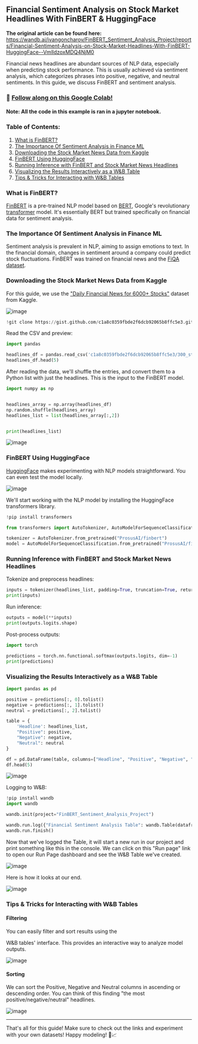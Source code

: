 ## Financial Sentiment Analysis on Stock Market Headlines With FinBERT & HuggingFace

**The original article can be found here:**  
https://wandb.ai/ivangoncharov/FinBERT_Sentiment_Analysis_Project/reports/Financial-Sentiment-Analysis-on-Stock-Market-Headlines-With-FinBERT-HuggingFace--VmlldzoxMDQ4NjM0


Financial news headlines are abundant sources of NLP data, especially when predicting stock performance. This is usually achieved via sentiment analysis, which categorizes phrases into positive, negative, and neutral sentiments. In this guide, we discuss FinBERT and sentiment analysis.

### 🚀 [Follow along on this Google Colab!](https://colab.research.google.com/drive/1C6_ahu0Eps_wLKcsfspEO0HIEouND-oI?usp=sharing)

#### Note: All the code in this example is ran in a jupyter notebook.

### Table of Contents:

1. [What is FinBERT?](#what-is-finbert)
2. [The Importance Of Sentiment Analysis in Finance ML](#importance-of-sentiment-analysis)
3. [Downloading the Stock Market News Data from Kaggle](#download-data)
4. [FinBERT Using HuggingFace](#finbert-using-huggingface)
5. [Running Inference with FinBERT and Stock Market News Headlines](#running-inference)
6. [Visualizing the Results Interactively as a W&B Table](#visualizing-results)
7. [Tips & Tricks for Interacting with W&B Tables](#tips-and-tricks)

<a name="what-is-finbert"></a>

### What is FinBERT?

[FinBERT](https://arxiv.org/abs/1908.10063) is a pre-trained NLP model based on [BERT](https://wandb.ai/mukilan/BERT_Sentiment_Analysis/reports/An-Introduction-to-BERT-And-How-To-Use-It--VmlldzoyNTIyOTA1), Google's revolutionary [transformer](https://wandb.ai/fully-connected/blog/transformer) model. It's essentially BERT but trained specifically on financial data for sentiment analysis.

<a name="importance-of-sentiment-analysis"></a>

### The Importance Of Sentiment Analysis in Finance ML

Sentiment analysis is prevalent in NLP, aiming to assign emotions to text. In the financial domain, changes in sentiment around a company could predict stock fluctuations. FinBERT was trained on financial news and the [FiQA dataset](https://sites.google.com/view/fiqa/home).

<a name="download-data"></a>

### Downloading the Stock Market News Data from Kaggle

For this guide, we use the ["Daily Financial News for 6000+ Stocks"](https://www.kaggle.com/miguelaenlle/massive-stock-news-analysis-db-for-nlpbacktests?select=raw_analyst_ratings.csv) dataset from Kaggle.

![image](https://github.com/Eik-Lab/NBIM-hackathon/assets/48220549/50adcd60-c6ce-420d-8015-7be69a210011)



```python
!git clone https://gist.github.com/c1a8c0359fbde2f6dcb92065b8ffc5e3.git
```

Read the CSV and preview:

```python
import pandas

headlines_df = pandas.read_csv('c1a8c0359fbde2f6dcb92065b8ffc5e3/300_stock_headlines.csv')
headlines_df.head(5)
```
After reading the data, we'll shuffle the  entries, and convert them to a Python list with just the headlines. This is the input to the FinBERT model.

```python
import numpy as np


headlines_array = np.array(headlines_df)
np.random.shuffle(headlines_array)
headlines_list = list(headlines_array[:,2])


print(headlines_list)
```

![image](https://github.com/Eik-Lab/NBIM-hackathon/assets/48220549/f370ff0e-18ad-4df4-823d-e09215dc78a3)



<a name="finbert-using-huggingface"></a>

### FinBERT Using HuggingFace

[HuggingFace](https://wandb.ai/fully-connected/blog/hugging-face) makes experimenting with NLP models straightforward. You can even test the model locally.

![image](https://github.com/Eik-Lab/NBIM-hackathon/assets/48220549/714fadf0-58a8-4168-855d-78ed319004b5)

We'll start working with the NLP model by installing the HuggingFace transformers library. 

```python
!pip install transformers

from transformers import AutoTokenizer, AutoModelForSequenceClassification

tokenizer = AutoTokenizer.from_pretrained("ProsusAI/finbert")
model = AutoModelForSequenceClassification.from_pretrained("ProsusAI/finbert")
```

<a name="running-inference"></a>

### Running Inference with FinBERT and Stock Market News Headlines

Tokenize and preprocess headlines:

```python
inputs = tokenizer(headlines_list, padding=True, truncation=True, return_tensors='pt')
print(inputs)
```

Run inference:

```python
outputs = model(**inputs)
print(outputs.logits.shape)
```

Post-process outputs:

```python
import torch

predictions = torch.nn.functional.softmax(outputs.logits, dim=-1)
print(predictions)
```

<a name="visualizing-results"></a>

### Visualizing the Results Interactively as a W&B Table

```python
import pandas as pd

positive = predictions[:, 0].tolist()
negative = predictions[:, 1].tolist()
neutral = predictions[:, 2].tolist()

table = {
    'Headline': headlines_list,
    "Positive": positive,
    "Negative": negative,
    "Neutral": neutral
}

df = pd.DataFrame(table, columns=["Headline", "Positive", "Negative", "Neutral"])
df.head(5)
```

![image](https://github.com/Eik-Lab/NBIM-hackathon/assets/48220549/5a69007b-79ce-442c-9dac-1475160b3c96)

Logging to W&B:

```python
!pip install wandb
import wandb

wandb.init(project="FinBERT_Sentiment_Analysis_Project")

wandb.run.log({"Financial Sentiment Analysis Table": wandb.Table(dataframe=df)})
wandb.run.finish()
```
<a name="visualizing-the-w&b-table"/>

Now that we've logged the Table, it will start a new run in our project and print something like this in the console. We can click on this "Run page" link to open our Run Page dashboard and see the W&B Table we've created. 

![image](https://github.com/Eik-Lab/NBIM-hackathon/assets/48220549/f7654d99-6037-4c2d-b3f7-6c9d171b8dbf)


Here is how it looks at our end.

![image](https://github.com/Eik-Lab/NBIM-hackathon/assets/48220549/02c66f44-aa7e-4046-bee7-0a3534cf9764)


<a name="tips-and-tricks"></a>

### Tips & Tricks for Interacting with W&B Tables

#### Filtering

You can easily filter and sort results using the

W&B tables' interface. This provides an interactive way to analyze model outputs.

![image](https://github.com/Eik-Lab/NBIM-hackathon/assets/48220549/76c220ed-742f-4b22-a2db-b662ca51622f)


#### Sorting

We can sort the Positive, Negative and Neutral  columns in ascending or descending order. You can think of this finding "the most positive/negative/neutral" headlines. 

![image](https://github.com/Eik-Lab/NBIM-hackathon/assets/48220549/800e9519-294b-4d2c-8d86-0cff7f172661)


---

That's all for this guide! Make sure to check out the links and experiment with your own datasets! Happy modeling! 🚀📈
